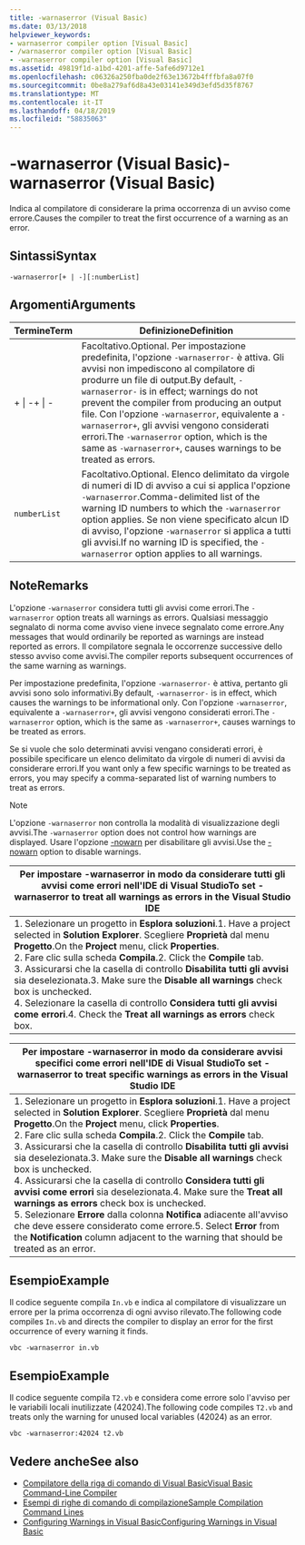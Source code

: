 ```yaml
---
title: -warnaserror (Visual Basic)
ms.date: 03/13/2018
helpviewer_keywords:
- warnaserror compiler option [Visual Basic]
- /warnaserror compiler option [Visual Basic]
- -warnaserror compiler option [Visual Basic]
ms.assetid: 49819f1d-a1bd-4201-affe-5afe6d9712e1
ms.openlocfilehash: c06326a250fba0de2f63e13672b4fffbfa8a07f0
ms.sourcegitcommit: 0be8a279af6d8a43e03141e349d3efd5d35f8767
ms.translationtype: MT
ms.contentlocale: it-IT
ms.lasthandoff: 04/18/2019
ms.locfileid: "58835063"
---
```

# <a name="-warnaserror-visual-basic"></a><span data-ttu-id="86213-102">-warnaserror (Visual Basic)</span><span class="sxs-lookup"><span data-stu-id="86213-102">-warnaserror (Visual Basic)</span></span>
<span data-ttu-id="86213-103">Indica al compilatore di considerare la prima occorrenza di un avviso come errore.</span><span class="sxs-lookup"><span data-stu-id="86213-103">Causes the compiler to treat the first occurrence of a warning as an error.</span></span>  
  
## <a name="syntax"></a><span data-ttu-id="86213-104">Sintassi</span><span class="sxs-lookup"><span data-stu-id="86213-104">Syntax</span></span>  
  
```  
-warnaserror[+ | -][:numberList]  
```  
  
## <a name="arguments"></a><span data-ttu-id="86213-105">Argomenti</span><span class="sxs-lookup"><span data-stu-id="86213-105">Arguments</span></span>  
  
|<span data-ttu-id="86213-106">Termine</span><span class="sxs-lookup"><span data-stu-id="86213-106">Term</span></span>|<span data-ttu-id="86213-107">Definizione</span><span class="sxs-lookup"><span data-stu-id="86213-107">Definition</span></span>|  
|---|---|  
|<span data-ttu-id="86213-108">+ &#124; -</span><span class="sxs-lookup"><span data-stu-id="86213-108">+ &#124; -</span></span>|<span data-ttu-id="86213-109">Facoltativo.</span><span class="sxs-lookup"><span data-stu-id="86213-109">Optional.</span></span> <span data-ttu-id="86213-110">Per impostazione predefinita, l'opzione `-warnaserror-` è attiva. Gli avvisi non impediscono al compilatore di produrre un file di output.</span><span class="sxs-lookup"><span data-stu-id="86213-110">By default, `-warnaserror-` is in effect; warnings do not prevent the compiler from producing an output file.</span></span> <span data-ttu-id="86213-111">Con l'opzione `-warnaserror`, equivalente a `-warnaserror+`, gli avvisi vengono considerati errori.</span><span class="sxs-lookup"><span data-stu-id="86213-111">The `-warnaserror` option, which is the same as `-warnaserror+`, causes warnings to be treated as errors.</span></span>|  
|`numberList`|<span data-ttu-id="86213-112">Facoltativo.</span><span class="sxs-lookup"><span data-stu-id="86213-112">Optional.</span></span> <span data-ttu-id="86213-113">Elenco delimitato da virgole di numeri di ID di avviso a cui si applica l'opzione `-warnaserror`.</span><span class="sxs-lookup"><span data-stu-id="86213-113">Comma-delimited list of the warning ID numbers to which the `-warnaserror` option applies.</span></span> <span data-ttu-id="86213-114">Se non viene specificato alcun ID di avviso, l'opzione `-warnaserror` si applica a tutti gli avvisi.</span><span class="sxs-lookup"><span data-stu-id="86213-114">If no warning ID is specified, the `-warnaserror` option applies to all warnings.</span></span>|  
  
## <a name="remarks"></a><span data-ttu-id="86213-115">Note</span><span class="sxs-lookup"><span data-stu-id="86213-115">Remarks</span></span>  
 <span data-ttu-id="86213-116">L'opzione `-warnaserror` considera tutti gli avvisi come errori.</span><span class="sxs-lookup"><span data-stu-id="86213-116">The `-warnaserror` option treats all warnings as errors.</span></span> <span data-ttu-id="86213-117">Qualsiasi messaggio segnalato di norma come avviso viene invece segnalato come errore.</span><span class="sxs-lookup"><span data-stu-id="86213-117">Any messages that would ordinarily be reported as warnings are instead reported as errors.</span></span> <span data-ttu-id="86213-118">Il compilatore segnala le occorrenze successive dello stesso avviso come avvisi.</span><span class="sxs-lookup"><span data-stu-id="86213-118">The compiler reports subsequent occurrences of the same warning as warnings.</span></span>  
  
 <span data-ttu-id="86213-119">Per impostazione predefinita, l'opzione `-warnaserror-` è attiva, pertanto gli avvisi sono solo informativi.</span><span class="sxs-lookup"><span data-stu-id="86213-119">By default, `-warnaserror-` is in effect, which causes the warnings to be informational only.</span></span> <span data-ttu-id="86213-120">Con l'opzione `-warnaserror`, equivalente a `-warnaserror+`, gli avvisi vengono considerati errori.</span><span class="sxs-lookup"><span data-stu-id="86213-120">The `-warnaserror` option, which is the same as `-warnaserror+`, causes warnings to be treated as errors.</span></span>  
  
 <span data-ttu-id="86213-121">Se si vuole che solo determinati avvisi vengano considerati errori, è possibile specificare un elenco delimitato da virgole di numeri di avvisi da considerare errori.</span><span class="sxs-lookup"><span data-stu-id="86213-121">If you want only a few specific warnings to be treated as errors, you may specify a comma-separated list of warning numbers to treat as errors.</span></span>  
  
> [!NOTE]
>  <span data-ttu-id="86213-122">L'opzione `-warnaserror` non controlla la modalità di visualizzazione degli avvisi.</span><span class="sxs-lookup"><span data-stu-id="86213-122">The `-warnaserror` option does not control how warnings are displayed.</span></span> <span data-ttu-id="86213-123">Usare l'opzione [-nowarn](../../../visual-basic/reference/command-line-compiler/nowarn.md) per disabilitare gli avvisi.</span><span class="sxs-lookup"><span data-stu-id="86213-123">Use the [-nowarn](../../../visual-basic/reference/command-line-compiler/nowarn.md) option to disable warnings.</span></span>  
  
|<span data-ttu-id="86213-124">Per impostare -warnaserror in modo da considerare tutti gli avvisi come errori nell'IDE di Visual Studio</span><span class="sxs-lookup"><span data-stu-id="86213-124">To set -warnaserror to treat all warnings as errors in the Visual Studio IDE</span></span>|  
|---|  
|<span data-ttu-id="86213-125">1.  Selezionare un progetto in **Esplora soluzioni**.</span><span class="sxs-lookup"><span data-stu-id="86213-125">1.  Have a project selected in **Solution Explorer**.</span></span> <span data-ttu-id="86213-126">Scegliere **Proprietà** dal menu **Progetto**.</span><span class="sxs-lookup"><span data-stu-id="86213-126">On the **Project** menu, click **Properties**.</span></span> <br /><span data-ttu-id="86213-127">2.  Fare clic sulla scheda **Compila**.</span><span class="sxs-lookup"><span data-stu-id="86213-127">2.  Click the **Compile** tab.</span></span><br /><span data-ttu-id="86213-128">3.  Assicurarsi che la casella di controllo **Disabilita tutti gli avvisi** sia deselezionata.</span><span class="sxs-lookup"><span data-stu-id="86213-128">3.  Make sure the **Disable all warnings** check box is unchecked.</span></span><br /><span data-ttu-id="86213-129">4.  Selezionare la casella di controllo **Considera tutti gli avvisi come errori**.</span><span class="sxs-lookup"><span data-stu-id="86213-129">4.  Check the **Treat all warnings as errors** check box.</span></span>|  
  
|<span data-ttu-id="86213-130">Per impostare -warnaserror in modo da considerare avvisi specifici come errori nell'IDE di Visual Studio</span><span class="sxs-lookup"><span data-stu-id="86213-130">To set -warnaserror to treat specific warnings as errors in the Visual Studio IDE</span></span>|  
|---|  
|<span data-ttu-id="86213-131">1.  Selezionare un progetto in **Esplora soluzioni**.</span><span class="sxs-lookup"><span data-stu-id="86213-131">1.  Have a project selected in **Solution Explorer**.</span></span> <span data-ttu-id="86213-132">Scegliere **Proprietà** dal menu **Progetto**.</span><span class="sxs-lookup"><span data-stu-id="86213-132">On the **Project** menu, click **Properties**.</span></span><br /><span data-ttu-id="86213-133">2.  Fare clic sulla scheda **Compila**.</span><span class="sxs-lookup"><span data-stu-id="86213-133">2.  Click the **Compile** tab.</span></span><br /><span data-ttu-id="86213-134">3.  Assicurarsi che la casella di controllo **Disabilita tutti gli avvisi** sia deselezionata.</span><span class="sxs-lookup"><span data-stu-id="86213-134">3.  Make sure the **Disable all warnings** check box is unchecked.</span></span><br /><span data-ttu-id="86213-135">4.  Assicurarsi che la casella di controllo **Considera tutti gli avvisi come errori** sia deselezionata.</span><span class="sxs-lookup"><span data-stu-id="86213-135">4.  Make sure the **Treat all warnings as errors** check box is unchecked.</span></span><br /><span data-ttu-id="86213-136">5.  Selezionare **Errore** dalla colonna **Notifica** adiacente all'avviso che deve essere considerato come errore.</span><span class="sxs-lookup"><span data-stu-id="86213-136">5.  Select **Error** from the **Notification** column adjacent to the warning that should be treated as an error.</span></span>|  
  
## <a name="example"></a><span data-ttu-id="86213-137">Esempio</span><span class="sxs-lookup"><span data-stu-id="86213-137">Example</span></span>  
 <span data-ttu-id="86213-138">Il codice seguente compila `In.vb` e indica al compilatore di visualizzare un errore per la prima occorrenza di ogni avviso rilevato.</span><span class="sxs-lookup"><span data-stu-id="86213-138">The following code compiles `In.vb` and directs the compiler to display an error for the first occurrence of every warning it finds.</span></span>  
  
```console
vbc -warnaserror in.vb  
```  
  
## <a name="example"></a><span data-ttu-id="86213-139">Esempio</span><span class="sxs-lookup"><span data-stu-id="86213-139">Example</span></span>  
 <span data-ttu-id="86213-140">Il codice seguente compila `T2.vb` e considera come errore solo l'avviso per le variabili locali inutilizzate (42024).</span><span class="sxs-lookup"><span data-stu-id="86213-140">The following code compiles `T2.vb` and treats only the warning for unused local variables (42024) as an error.</span></span>  
  
```console
vbc -warnaserror:42024 t2.vb  
```  
  
## <a name="see-also"></a><span data-ttu-id="86213-141">Vedere anche</span><span class="sxs-lookup"><span data-stu-id="86213-141">See also</span></span>

- [<span data-ttu-id="86213-142">Compilatore della riga di comando di Visual Basic</span><span class="sxs-lookup"><span data-stu-id="86213-142">Visual Basic Command-Line Compiler</span></span>](../../../visual-basic/reference/command-line-compiler/index.md)
- [<span data-ttu-id="86213-143">Esempi di righe di comando di compilazione</span><span class="sxs-lookup"><span data-stu-id="86213-143">Sample Compilation Command Lines</span></span>](../../../visual-basic/reference/command-line-compiler/sample-compilation-command-lines.md)
- [<span data-ttu-id="86213-144">Configuring Warnings in Visual Basic</span><span class="sxs-lookup"><span data-stu-id="86213-144">Configuring Warnings in Visual Basic</span></span>](/visualstudio/ide/configuring-warnings-in-visual-basic)
